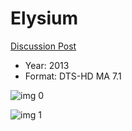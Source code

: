 # Elysium

[Discussion Post](https://www.avsforum.com/threads/bass-eq-for-filtered-movies.2995212/post-56780018)

* Year: 2013
* Format: DTS-HD MA 7.1

![img 0](https://i.imgur.com/J7OxBhw.jpg)

![img 1](https://i.imgur.com/SDdW8Ua.png)

